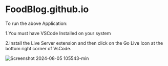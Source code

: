 # FoodBlog.github.io

To run the above Application:  

1.You must have VSCode Installed on your system  

2.Install the Live Server extension and then click on the Go Live Icon at the bottom right corner of VsCode.  



![Screenshot 2024-08-05 105543-min](https://github.com/user-attachments/assets/03e1a265-5004-4d86-91a8-5e5f2a2c1a1e)
